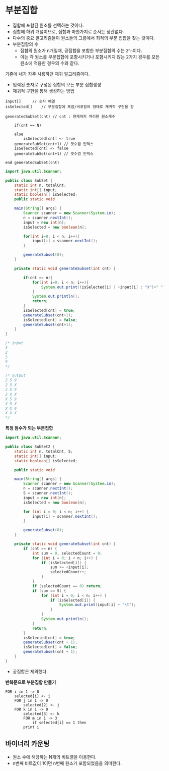# 부분집합 
* 집합에 포함된 원소를 선택하는 것이다.      
* 집합에 하위 개념이므로, 집합과 마찬가지로 순서는 상관없다.    
* 다수의 중요 알고리즘들이 원소들의 그룹에서 최적의 부분 집합을 찾는 것이다.  
* 부분집합의 수    
  * 집합의 원소가 n개일때, 공집합을 포함한 부분집합의 수는 `2^n`이다.      
  * 이는 각 원소를 부분집합에 포함시키거나 포함시키지 않는 2가지 경우를 모든 원소에 적용한 경우의 수와 같다.         
            
기존에 내가 자주 사용하던 재귀 알고리즘이다.         
       
* 입력된 숫자로 구성된 집합의 모든 부분 집합생성   
* 재귀적 구현을 통해 생성하는 방법  
   
```
input[]		// 숫자 배열
isSelected[]	// 부분집합에 포함/비포함의 형태로 재귀적 구현을 함    

generatedSubSet(cnt) // cnt : 현재까지 처리한 원소개수  
    
    if(cnt == N)   
    
    else 
        isSelected[cnt] <- true
	generateSubSet(cnt+1) // 갯수겸 인덱스
	isSelected[cnt] <- false
	generateSubSet(cnt+1) // 갯수겸 인덱스	
	
end generatedSubSet(cnt)	
```

```java
import java.util.Scanner;

public class SubSet {
    static int n, totalCnt;
    static int[] input;
    static boolean[] isSelected;
    public static void

    main(String[] args) {
        Scanner scanner = new Scanner(System.in);
        n = scanner.nextInt();
        input = new int[n];
        isSelected = new boolean[n];

        for(int i=0; i < n; i++){
            input[i] = scanner.nextInt();
        }

        generateSubset(0);
    }

    private static void generateSubset(int cnt) {

        if(cnt == n){
            for(int i=0; i < n; i++){
                System.out.print((isSelected[i] ? +input[i] : "X")+" ");
            }
            System.out.println();
            return;
        }
        isSelected[cnt] = true;
        generateSubset(cnt+1);
        isSelected[cnt] = false;
        generateSubset(cnt+1);
    }
}

/* input
3
2
5
9
*/

/* output
2 5 9 
2 5 X 
2 X 9 
2 X X 
X 5 9 
X 5 X 
X X 9 
X X X 
*/
```

**특정 점수가 되는 부분집합**
```java
import java.util.Scanner;

public class SubSet2 {
    static int n, totalCnt, S;
    static int[] input;
    static boolean[] isSelected;

    public static void

    main(String[] args) {
        Scanner scanner = new Scanner(System.in);
        n = scanner.nextInt();
        S = scanner.nextInt();
        input = new int[n];
        isSelected = new boolean[n];

        for (int i = 0; i < n; i++) {
            input[i] = scanner.nextInt();
        }

        generateSubset(0);
    }

    private static void generateSubset(int cnt) {
        if (cnt == n) {
            int sum = 0, selectedCount = 0;
            for (int i = 0; i < n; i++) {
                if (isSelected[i]) {
                    sum += +input[i];
                    selectedCount++;
                }
            }
            if (selectedCount == 0) return;
            if (sum == S) {
                for (int i = 0; i < n; i++) {
                    if (isSelected[i]) {
                        System.out.print(input[i] + "\t");
                    }
                }
                System.out.println();
            }
            return;
        }
        isSelected[cnt] = true;
        generateSubset(cnt + 1);
        isSelected[cnt] = false;
        generateSubset(cnt + 1);
    }
}
```
* 공집합은 제외했다.   

**반복문으로 부분집합 만들기**   
```
FOR i in 1 -> 0
    selected[i] <- i
    FOR j in 1 -> 0
        selected[2] <- j  
	FOR k in 1 -> 0
	    selected[3] <- k
	    FOR m in 1 -> 3
	        if selected[i] == 1 then
		print i 

```
   
## 바이너리 카운팅      
* 원소 수에 해당하는 N개의 비트열을 이용한다.        
* n번째 비트값이 1이면 n번째 원소가 포함되었음을 의미한다.      
